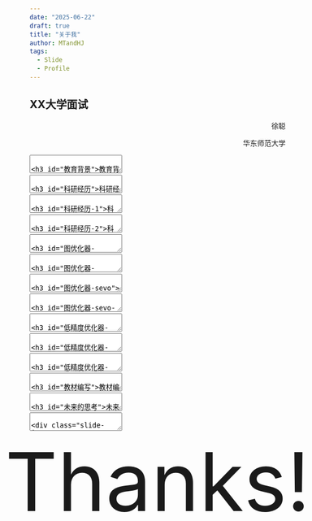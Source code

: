 ```yaml
---
date: "2025-06-22"
draft: true
title: "关于我"
author: MTandHJ
tags:
  - Slide
  - Profile
---
```


<section>
<h1> XX大学面试 </h1>

<div>
<p style="text-align: right"> 徐聪 </p>
<p style="text-align: right"> 华东师范大学 </p>
</div>

</section>

<!-- --------------------------------------------------------- -->

<section data-markdown>
<textarea data-template>

### 教育背景



- 2022.09| 华东师范大学 $\circ$ 计算机科学与技术学院 
- 2026.06| 计算机应用技术 $\circ$ 机器学习 $\circ$ <u>推荐系统/优化方法</u>

<p style="margin-top: 2em !important"></p>

- 2019.09| 烟台大学 $\circ$ 数学与信息科学学院 
- 2022.06| 计算数学 $\circ$ 计算机视觉 $\circ$ <u>模型对抗鲁棒性</u>
- 山东省研究生优秀成果奖 $\circ$ 国家奖学金 $\circ$ 山东省优秀学位论文

<p style="margin-top: 2em !important"></p>

- 2015.09| 烟台大学 $\circ$ 数学与信息科学学院 
- 2019.06| 统计学 $\circ$ 多元统计分析 $\circ$ <u>稀疏主成分分析</u>

</textarea>
</section>

<!-- --------------------------------------------------------- -->

<section data-markdown>
<textarea data-template>

### 科研经历
  
<div class="slide-img">
  <img src="https://raw.githubusercontent.com/MTandHJ/blog_source/master/images/20250622145301.png" 
    alt="Image" 
    style="max-width: 95%; height: auto;margin: 0 auto;"
  >
</div>

</textarea>
</section>

<!-- --------------------------------------------------------- -->

<section data-markdown>
<textarea data-template>

### 科研经历
  

&nbsp;

<div class="slide-img">
  <img src="https://raw.githubusercontent.com/MTandHJ/blog_source/master/images/20250622150238.png" 
    alt="Image" 
    style="max-width: 100%; height: auto;margin: 0 auto;"
  >
</div>


<div class="slide-ref">
    <div style="width: 100px; height: 1px; background: black; margin-bottom: 5px;"></div>
    <p style="margin: 2px 0;">Goodfellow I. J., et al. Explaining and Harnessing Adversarial Examples. ICLR, 2015.</p>
 
</div>

</textarea>
</section>

<!-- --------------------------------------------------------- -->

<section data-markdown>
<textarea data-template>

### 科研经历
  

<div class="slide-img">
  <img src="https://raw.githubusercontent.com/MTandHJ/blog_source/master/images/20250622150730.png"
    alt="Image" 
    style="max-width: 90%; height: auto;margin: 0 auto;"
  >
</div>


</textarea>
</section>

<!-- --------------------------------------------------------- -->

<section data-markdown>
<textarea data-template>

### 图优化器: Background

$\textcircled{\small 1}$ Embedding $\xrightarrow{\text{实体 (User, Item) 的向量表示}}$ 现代推荐系统的基础


<div class="slide-img">
  <img src="https://raw.githubusercontent.com/MTandHJ/blog_source/master/images/20250619102807.png" 
  alt="Image" 
  style="max-width: 65%; height: auto;margin: 0 auto;">
</div>

</textarea>
</section>

<!-- --------------------------------------------------------- -->

<section data-markdown>
<textarea data-template>

### 图优化器: Background

$\textcircled{\small 2}$ 多元信息 $\xrightarrow{\text{交互信息, 类别相似性}}$ 潜在的结构性约束


<div class="slide-img">
  <img src="https://raw.githubusercontent.com/MTandHJ/blog_source/master/images/20250619110409.png" 
  alt="Image" 
  style="max-width: 100%; height: auto;margin: 0 auto;">
</div>

❓Embedding 学习如何高效融入这些结构性先验

</textarea>
</section>

<!-- --------------------------------------------------------- -->

<section data-markdown>
<textarea data-template>

### 图优化器: SEvo

<div class="slide-img">
  <img src="https://raw.githubusercontent.com/MTandHJ/blog_source/master/images/20250622152012.png" 
  alt="Image" 
  style="max-width: 100%; height: auto;margin: 0 auto;">
</div>

🤔 平滑性 vs. 收敛性 

🤔 如何应用到现代优化器之中

</textarea>
</section>

<!-- --------------------------------------------------------- -->

<section data-markdown>
<textarea data-template>

### 图优化器: SEvo

<div class="slide-img">
  <img src="https://raw.githubusercontent.com/MTandHJ/blog_source/master/images/20250622170316.png" 
  alt="Image" 
  style="max-width: 100%; height: auto;margin: 0 auto;">
</div>

</textarea>
</section>

<!-- --------------------------------------------------------- -->

<section data-markdown>
<textarea data-template>

### 低精度优化器: Background

↗️ 模型大小飞速增加 vs. 硬件价格居高不下

<div class="slide-img">
  <img src="https://raw.githubusercontent.com/MTandHJ/blog_source/master/images/20250312203012.png" alt="Image" style="max-width: 65%; height: auto; margin: 0 auto;">
</div>

- 解决方案: 
  - MoE, LoRA; ZeRO, FSDP; 
  - Network Quantization; <span style="color: red;">Lightweight Optimizers</span>

</textarea>
</section>


<!-- --------------------------------------------------------- -->

<section data-markdown>
<textarea data-template>

### 低精度优化器: Background
  
⚙️ Optimizer States (2x model size):

  $$
  m_{t+1} \leftarrow \beta_1 \cdot m_t + (1 - \beta_1) \cdot g, \\
  v_{t+1} \leftarrow \beta_2 \cdot v_t + (1 - \beta_2) \cdot g^2.
  $$

- DeepSeek-v3 训练框架: $g \overset{\text{BF16}}{\rightarrow} m, v \overset{\text{FP32}}{\rightarrow} \theta$

<div class="slide-img">
  <img src="https://raw.githubusercontent.com/MTandHJ/blog_source/master/images/20250312204230.png" alt="Image" style="max-width: 80%; height: auto;margin: 0 auto;">
</div>

</textarea>
</section>

<!-- --------------------------------------------------------- -->

<section data-markdown>
<textarea data-template>

### 低精度优化器: SOLO

<div class="slide-img">
  <img src="https://raw.githubusercontent.com/MTandHJ/blog_source/master/images/20250622153303.png" 
    alt="Image" 
    style="max-width: 90%; height: auto;margin: 0 auto;"
  >
</div>

❓超低精度下: <span style="color: red">signal swamping</span> & <span style="color: red">high gradient variance</span>

✅ 定制的对数量化 & 改良的动量系数: 50GB $\xrightarrow{\text{LLaMA-7B}}$ 5GB


</textarea>
</section>

<!-- --------------------------------------------------------- -->

<section data-markdown>
<textarea data-template>

### 教材编写

<div class="slide-cols">

<!-- left -->
<div class="slide-col-4">

&nbsp;

<div class="slide-img">
  <img src="https://raw.githubusercontent.com/MTandHJ/blog_source/master/images/20250622211535.png" 
  alt="Image" 
  style="max-width: 100%; height: auto;margin: 0 auto;">
</div>


</div>

<!-- right -->
<div class="slide-col-4">

- 第 5 章 无监督学习
  - 推荐系统 
  - K 均值聚类
  - 谱聚类
  - EM 算法
  - 变分自编码

- 第 6 章 监督学习
  - 朴素贝叶斯分类
  - 感知器
  - 支持向量机
  - 深度学习分类

</div>

<div class="slide-col-4">

- 第 7 章 深度学习的鲁棒性
  - 神经网络的脆弱性
  - 攻击扰动的构造
  - 对抗训练防御
  - 基于分类器改进的防御的方法

- 附录 B 神经网络
  - 全连接网络与反向传播算法
  - 卷积神经网络
  - 循环神经网络

</div>



</div>


</textarea>
</section>

<!-- --------------------------------------------------------- -->

<section data-markdown>
<textarea data-template>

### 未来的思考

- Human & AI
  - 科研工作者/教师有什么是 AI 不能替代的
  - 日渐崩坏的审稿体系

<div class="slide-img">
  <img src="https://raw.githubusercontent.com/MTandHJ/blog_source/master/images/20250623143320.png" 
  alt="Image" 
  style="max-width: 50%; height: auto;margin: 0 auto;">
</div>

- 学术界 & 工业界
  - 学术界应该追逐什么



</textarea>
</section>

<!-- --------------------------------------------------------- -->

<section data-markdown>
<textarea data-template>

  
<div class="slide-img">
  <img src="https://raw.githubusercontent.com/MTandHJ/blog_source/master/images/20250622145643.png" 
    alt="Image" 
    style="max-width: 95%; height: auto;margin: 0 auto;"
  >
</div>


</textarea>
</section>

<!-- --------------------------------------------------------- -->

<section>


<div style="
  display: flex;
  justify-content: center;
  align-items: center;
  height: 40%;
  font-size: 10rem;
">
  Thanks!
</div>

</section>